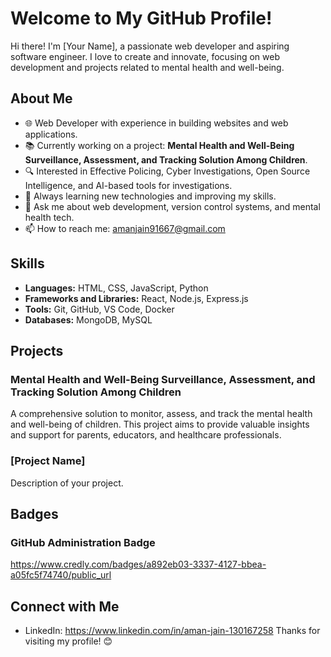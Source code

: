 # Welcome to My GitHub Profile!

Hi there! I'm [Your Name], a passionate web developer and aspiring software engineer. I love to create and innovate, focusing on web development and projects related to mental health and well-being. 

## About Me

- 🌐 Web Developer with experience in building websites and web applications.
- 📚 Currently working on a project: **Mental Health and Well-Being Surveillance, Assessment, and Tracking Solution Among Children**.
- 🔍 Interested in Effective Policing, Cyber Investigations, Open Source Intelligence, and AI-based tools for investigations.
- 🌱 Always learning new technologies and improving my skills.
- 💬 Ask me about web development, version control systems, and mental health tech.
- 📫 How to reach me: amanjain91667@gmail.com

## Skills

- **Languages:** HTML, CSS, JavaScript, Python
- **Frameworks and Libraries:** React, Node.js, Express.js
- **Tools:** Git, GitHub, VS Code, Docker
- **Databases:** MongoDB, MySQL

## Projects

### Mental Health and Well-Being Surveillance, Assessment, and Tracking Solution Among Children
A comprehensive solution to monitor, assess, and track the mental health and well-being of children. This project aims to provide valuable insights and support for parents, educators, and healthcare professionals.

### [Project Name]
Description of your project.

## Badges

### GitHub Administration Badge
https://www.credly.com/badges/a892eb03-3337-4127-bbea-a05fc5f74740/public_url

## Connect with Me

- LinkedIn: https://www.linkedin.com/in/aman-jain-130167258
Thanks for visiting my profile! 😊
